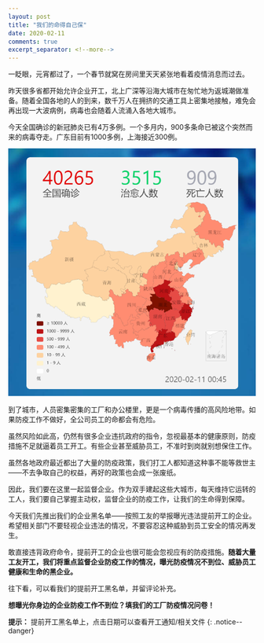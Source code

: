 ```yaml
---
layout: post
title: "我们的命得自己保"
date: 2020-02-11
comments: true
excerpt_separator: <!--more-->
---
```


一眨眼，元宵都过了，一个春节就窝在房间里天天紧张地看着疫情消息而过去。

昨天很多省都开始允许企业开工，北上广深等沿海大城市在匆忙地为返城潮做准备。随着全国各地的人的到来，数千万人在拥挤的交通工具上密集地接触，难免会再出现一大波病例，病毒也会随着人流涌入各地大城市。

今天全国确诊的新冠肺炎已有4万多例。一个多月内，900多条命已被这个突然而来的病毒夺走。广东目前有1000多例，上海接近300例。

<div style="text-align:center"><img src="/images/yiqing-20200210.png"></div>

到了城市，人员密集密集的工厂和办公楼里，更是一个病毒传播的高风险地带。如果防疫工作不做好，全公司员工的命都会有危险。

虽然风险如此高，仍然有很多企业违抗政府的指令，忽视最基本的健康原则，防疫措施不足就逼着员工开工。有些企业甚至威胁员工，不准时到岗就别想保住工作。

虽然各地政府最近都出了大量的防疫政策，我们打工人都知道这种事不能等救世主——不去争取自己的权益，再好的政策也会成一张废纸。

因此，我们要在这里一起监督企业。作为双手建起这些大城市，每天维持它运转的工人，我们要自己掌握主动权，监督企业的防疫工作，让我们的生命得到保障。

今天我们先推出我们的企业黑名单——按照工友的举报曝光违法提前开工的企业。希望相关部门不要轻视企业违法的情况，不要容忍这种威胁到员工安全的情况再发生。

敢直接违背政府命令，提前开工的企业也很可能会忽视应有的防疫措施。**随着大量工友开工，我们将重点监督企业防疫工作的情况，曝光防疫情况不到位、威胁员工健康和生命的黑企业。**

往下看，可以看我们的提前开工黑名单，并留评论补充。

**想曝光你身边的企业防疫工作不到位？填我们的工厂防疫情况问卷！**


**提示：** 提前开工黑名单上，点击日期可以查看开工通知/相关文件
{: .notice--danger}

<!--more-->